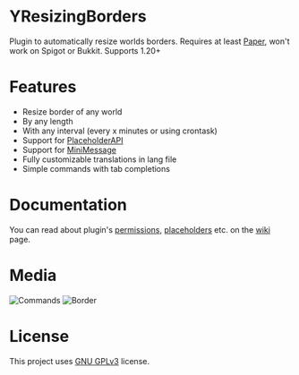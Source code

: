 # YResizingBorders
Plugin to automatically resize worlds borders. Requires at least [Paper](https://github.com/PaperMC/Paper), won't work on Spigot or Bukkit. Supports 1.20+

# Features
- Resize border of any world
- By any length
- With any interval (every x minutes or using crontask)
- Support for [PlaceholderAPI](https://github.com/PlaceholderAPI/PlaceholderAPI)
- Support for [MiniMessage](https://docs.advntr.dev/minimessage/index.html)
- Fully customizable translations in lang file
- Simple commands with tab completions

# Documentation
You can read about plugin's [permissions](https://github.com/Ynfuien/YResizingBorders/wiki/2.-Permissions), [placeholders](https://github.com/Ynfuien/YResizingBorders/wiki/3.-Placeholders) etc. on the [wiki](https://github.com/Ynfuien/YResizingBorders/wiki) page.

# Media
![Commands](https://i.imgur.com/Pfk5fVQ.gif)
![Border](https://i.imgur.com/urQTFWF.gif)

# License
This project uses [GNU GPLv3](https://github.com/Ynfuien/YResizingBorders/blob/main/LICENSE) license.